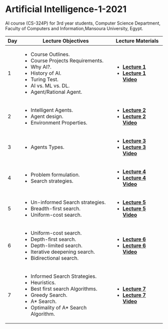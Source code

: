 # Artificial Intelligence-1-2021
AI course (CS-324P) for 3rd year students, Computer Science Department, Faculty of Computers and Information,Mansoura University, Egypt.
  <table>  
        <thead>
           <th> Day </th>
           <th> Lecture Objectives </th>
           <th> Lecture Materials </th>
        </thead>
        <tr>
            <td> 1 </td>
            <td> 
              <ul>  
                     <li> Course Outlines. </li>
                     <li> Course Projects Requirements. </li>
                     <li> Why AI?. </li>
                     <li> History of AI. </li>
                     <li> Turing Test.</li>
                     <li> AI vs. ML vs. DL.</li>
                     <li> Agent/Rational Agent. </li> 
                 </ul>
              </td>
           <td> 
              <ul>
                <li> <a href="1.pdf"> <b> Lecture 1 </b></a> </li>
                <li> <a href="https://www.youtube.com/watch?v=atXA3wbMEO8"> <b> Lecture 1 Video </b></a> </li>
               </ul>
            </td>
             </tr> 
         <tr>
            <td> 2 </td>
            <td> 
              <ul>  
                     <li> Intelligent Agents. </li>
                     <li> Agent design. </li>
                     <li> Environment Properties. </li>
               </ul>
             </td>
             <td> 
              <ul>
                <li> <a href="2.pdf"> <b> Lecture 2 </b></a> </li>
                <li> <a href="https://www.youtube.com/watch?v=0dKzp1qgKPU"> <b> Lecture 2 Video </b></a> </li>
              </ul>
             </td>
        </tr>
            <tr>
            <td> 3 </td>
            <td> 
                  <ul>  
                     <li> Agents Types. </li>
                 </ul>
              </td>
              <td> 
              <ul>
                <li> <a href="3.pdf"> <b> Lecture 3 </b></a> </li>
                <li> <a href="https://www.youtube.com/watch?v=bva3ymDtHHo"> <b> Lecture 3 Video </b></a> </li>
                </ul>
            </td>
             </tr>
              <tr>
            <td> 4 </td>
            <td> 
                  <ul>  
                     <li> Problem formulation. </li>
                     <li> Search strategies. </li>
                 </ul>
              </td>
              <td> 
              <ul>
                <li> <a href="4.pdf"> <b> Lecture 4 </b></a> </li>
                <li> <a href="https://www.youtube.com/watch?v=VMtR9cF7tDQ"> <b> Lecture 4 Video </b></a> </li>
                </ul>
            </td>
            </tr>
            <tr>
            <td> 5 </td>
            <td> 
                  <ul>  
                     <li> Un-informed Search strategies. </li>  
                     <li> Breadth-first search. </li>
                     <li> Uniform-cost search. </li>
                 </ul>
              </td>
              <td> 
              <ul>
                <li> <a href="5_6.pdf"> <b> Lecture 5 </b></a> </li>
                <li> <a href="https://www.youtube.com/watch?v=PuYAUGPQaSQ"> <b> Lecture 5 Video </b></a> </li>
                </ul>
            </td>
            </tr>
              <tr>
            <td> 6 </td>
            <td> 
                  <ul>  
                     <li> Uniform-cost search. </li>
                     <li> Depth-first search. </li>
                     <li> Depth-limited search. </li>
                     <li> Iterative deepening search. </li>
                     <li> Bidirectional search. </li>
                 </ul>
              </td>
              <td> 
              <ul>
                <li> <a href="5_6.pdf"> <b> Lecture 6 </b></a> </li>
                <li> <a href="https://www.youtube.com/watch?v=INazZ1u1iSQ"> <b> Lecture 6 Video </b></a> </li>
                </ul>
            </td>
            </tr>
                <tr>
            <td> 7 </td>
            <td> 
                  <ul>  
                     <li> Informed Search Strategies. </li>
                     <li> Heuristics. </li>
                     <li> Best first search Algorithms. </li>
                     <li> Greedy Search. </li>
                     <li> A* Search. </li>
                     <li> Optimality of A* Search Algorithm. </li>
                 </ul>
              </td>
              <td> 
              <ul>
                <li> <a href="7.pdf"> <b> Lecture 7 </b></a> </li>
                <li> <a href="https://www.youtube.com/watch?v=T66XeWopL4k"> <b> Lecture 7 Video </b></a> </li>
                </ul>
            </td>
            </tr>
  </table>
